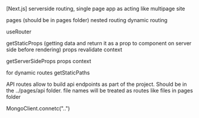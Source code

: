 [Next.js]
serverside routing, single page app as acting like multipage site

pages (should be in pages folder)
nested routing
dynamic routing

useRouter

getStaticProps (getting data and return it as a prop to component on server side before rendering)
props
revalidate
context

getServerSideProps
props
context

for dynamic routes
getStaticPaths

API routes allow to build api endpoints as part of the project. Should be in the ../pages/api folder. file names will be treated as routes like files in pages folder

MongoClient.connetc("..")
